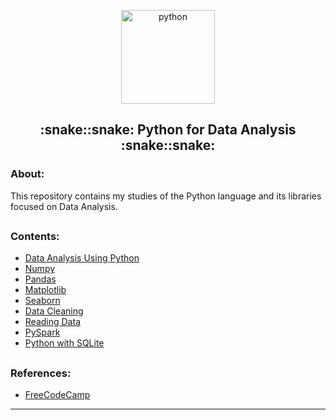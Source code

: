 <p align="center">
  <a href="https://github.com/marcoshsq/PythonForDataAnalysis">
    <img src="https://github.com/marcoshsq/PythonForDataAnalysis/blob/main/Icon/Analytics.png" alt="python" width="150" height="150">
  </a>
</p>
  <h2 align="center">:snake::snake: Python for Data Analysis :snake::snake:</h2>
</div>

<h3>About:</h3>

This repository contains my studies of the Python language and its libraries focused on Data Analysis.

##

<h3>Contents:</h3>

- [Data Analysis Using Python]()
- [Numpy]()
- [Pandas]()
- [Matplotlib]()
- [Seaborn]()
- [Data Cleaning]()
- [Reading Data]()
- [PySpark]()
- [Python with SQLite]()

##

<h3>References:</h3>

- [FreeCodeCamp](https://www.freecodecamp.org/)

---
